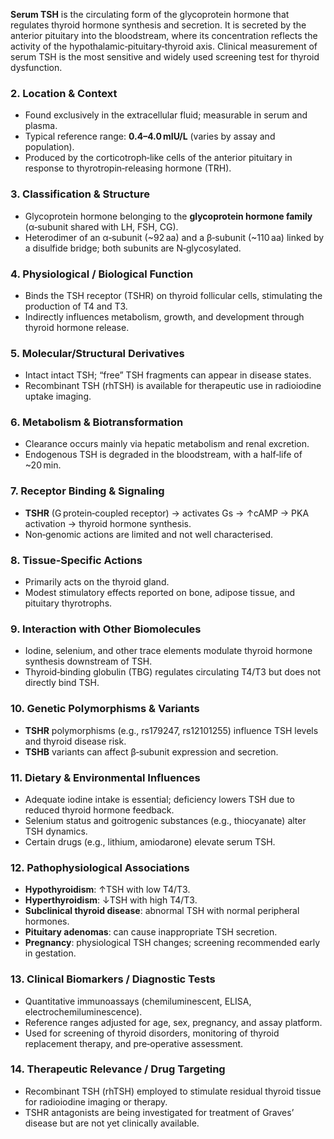 **Serum TSH** is the circulating form of the glycoprotein hormone that regulates thyroid hormone synthesis and secretion. It is secreted by the anterior pituitary into the bloodstream, where its concentration reflects the activity of the hypothalamic‑pituitary‑thyroid axis. Clinical measurement of serum TSH is the most sensitive and widely used screening test for thyroid dysfunction.  

### 2. Location & Context  
- Found exclusively in the extracellular fluid; measurable in serum and plasma.  
- Typical reference range: **0.4–4.0 mIU/L** (varies by assay and population).  
- Produced by the corticotroph‑like cells of the anterior pituitary in response to thyrotropin‑releasing hormone (TRH).

### 3. Classification & Structure  
- Glycoprotein hormone belonging to the **glycoprotein hormone family** (α‑subunit shared with LH, FSH, CG).  
- Heterodimer of an α‑subunit (~92 aa) and a β‑subunit (~110 aa) linked by a disulfide bridge; both subunits are N‑glycosylated.

### 4. Physiological / Biological Function  
- Binds the TSH receptor (TSHR) on thyroid follicular cells, stimulating the production of T4 and T3.  
- Indirectly influences metabolism, growth, and development through thyroid hormone release.

### 5. Molecular/Structural Derivatives  
- Intact intact TSH; “free” TSH fragments can appear in disease states.  
- Recombinant TSH (rhTSH) is available for therapeutic use in radioiodine uptake imaging.

### 6. Metabolism & Biotransformation  
- Clearance occurs mainly via hepatic metabolism and renal excretion.  
- Endogenous TSH is degraded in the bloodstream, with a half‑life of ~20 min.

### 7. Receptor Binding & Signaling  
- **TSHR** (G protein‑coupled receptor) → activates Gs → ↑cAMP → PKA activation → thyroid hormone synthesis.  
- Non‑genomic actions are limited and not well characterised.

### 8. Tissue‑Specific Actions  
- Primarily acts on the thyroid gland.  
- Modest stimulatory effects reported on bone, adipose tissue, and pituitary thyrotrophs.

### 9. Interaction with Other Biomolecules  
- Iodine, selenium, and other trace elements modulate thyroid hormone synthesis downstream of TSH.  
- Thyroid‑binding globulin (TBG) regulates circulating T4/T3 but does not directly bind TSH.

### 10. Genetic Polymorphisms & Variants  
- **TSHR** polymorphisms (e.g., rs179247, rs12101255) influence TSH levels and thyroid disease risk.  
- **TSHB** variants can affect β‑subunit expression and secretion.

### 11. Dietary & Environmental Influences  
- Adequate iodine intake is essential; deficiency lowers TSH due to reduced thyroid hormone feedback.  
- Selenium status and goitrogenic substances (e.g., thiocyanate) alter TSH dynamics.  
- Certain drugs (e.g., lithium, amiodarone) elevate serum TSH.

### 12. Pathophysiological Associations  
- **Hypothyroidism**: ↑TSH with low T4/T3.  
- **Hyperthyroidism**: ↓TSH with high T4/T3.  
- **Subclinical thyroid disease**: abnormal TSH with normal peripheral hormones.  
- **Pituitary adenomas**: can cause inappropriate TSH secretion.  
- **Pregnancy**: physiological TSH changes; screening recommended early in gestation.

### 13. Clinical Biomarkers / Diagnostic Tests  
- Quantitative immunoassays (chemiluminescent, ELISA, electrochemiluminescence).  
- Reference ranges adjusted for age, sex, pregnancy, and assay platform.  
- Used for screening of thyroid disorders, monitoring of thyroid replacement therapy, and pre‑operative assessment.

### 14. Therapeutic Relevance / Drug Targeting  
- Recombinant TSH (rhTSH) employed to stimulate residual thyroid tissue for radioiodine imaging or therapy.  
- TSHR antagonists are being investigated for treatment of Graves’ disease but are not yet clinically available.